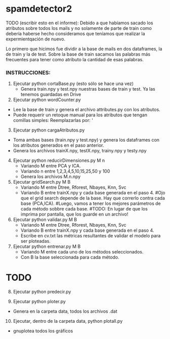 # spamdetector2
TODO (escribir esto en el informe):
Debido a que habíamos sacado los atributos sobre todos los mails y no solamente de parte de train
como debería haberse hecho consideramos que teníamos que realizar la expermientqación de nuevo.

Lo primero que hicimos fue dividir a la base de mails en dos dataframes, la de train y la de test.
Sobre la base de train sacamos las palabras más frecuentes para tener como atributo la cantidad de esas palabras.

### INSTRUCCIONES:

1. Ejecutar python cortaBase.py (esto sólo se hace una vez)
   * Genera train.npy y test.npy nuestras bases de train y test. Ya las tenemos guardadas en Drive
2.  Ejecutar python wordCounter.py
   * Lee la base de train y genera el archivo attributes.py con los atributos.
   * Puede requerir un retoque manual para los atributos que tengan comillas simples: Reemplazarlas por: \'
3.  Ejecutar python cargaAtributos.py
   * Toma ambas bases (train.npy y test.npy) y genera los dataframes con los atributos generados en el paso anterior.
   * Genera los archivos trainX.npy, testX.npy, trainy.npy y testy.npy
4. Ejecutar python reducirDimensiones.py M n
   * Variando M entre PCA y ICA.
   * Variando n entre 1,2,3,4,5,10,15,25,50 y 100
   * Genera los archivos M.n.npy
5. Ejecutar gridSearch.py M B
   * Variando M entre Dtree, Rforest, Nbayes, Knn, Svc
   * Variando B entre trainX.npy y cada base generada en el paso 4.
#Ojo que el grid search depende de la base. Hay que correrlo contra cada base (PCA,ICA).
#Luego, vamos a tener los mejores parámetros de cada método sobbre cada base.
#TODO: En lugar de que los imprima por pantalla, que los guarde en un archivo!
6. Ejecutar python validar.py M B
   * Variando M entre Dtree, Rforest, Nbayes, Knn, Svc
   * Variando B entre trainX.npy y cada base generada en el paso 4.
   * Escribe en cv.txt las métricas resultantes de validar el modelo para ser ploteadas.
7. Ejecutar python entrenar.py M B
   * Variando M entre cada uno de los métodos seleccionados.
   * Con B la base seleccionada para cada método.

# TODO
8. Ejecutar python predecir.py

9. Ejecutar python ploter.py
  * Genera en la carpeta data, todos los archivos .dat
10. Ejecutar, dentro de la carpeta data, python plotall.py
  * gnuplotea todos los gráficos
